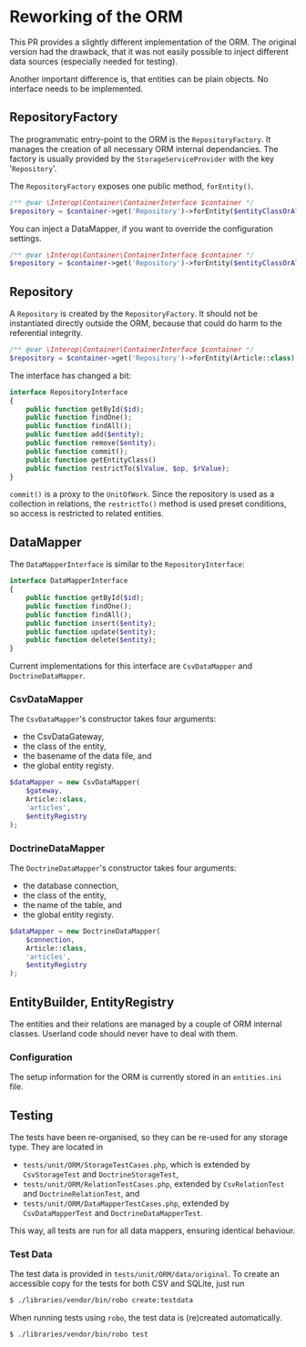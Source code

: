 # Reworking of the ORM

This PR provides a slightly different implementation of the ORM. The original version had the drawback, that it was not easily possible to inject different data sources (especially needed for testing).

Another important difference is, that entities can be plain objects. No interface needs to be implemented.

## RepositoryFactory

The programmatic entry-point to the ORM is the `RepositoryFactory`. It manages the creation of all necessary ORM internal dependancies. The factory is usually provided by the `StorageServiceProvider` with the key '`Repository`'.

The `RepositoryFactory` exposes one public method, `forEntity()`.

```php
/** @var \Interop\Container\ContainerInterface $container */
$repository = $container->get('Repository')->forEntity($entityClassOrAlias);
```

You can inject a DataMapper, if you want to override the configuration settings.

```php
/** @var \Interop\Container\ContainerInterface $container */
$repository = $container->get('Repository')->forEntity($entityClassOrAlias, $dataMapper);
```

## Repository

A `Repository` is created by the `RepositoryFactory`. It should not be instantiated directly outside the ORM, because that could do harm to the referential integrity.

```php
/** @var \Interop\Container\ContainerInterface $container */
$repository = $container->get('Repository')->forEntity(Article::class);
```

The interface has changed a bit:

```php
interface RepositoryInterface
{
	public function getById($id);
	public function findOne();
	public function findAll();
	public function add($entity);
	public function remove($entity);
	public function commit();
	public function getEntityClass()
	public function restrictTo($lValue, $op, $rValue);
}
```

`commit()` is a proxy to the `UnitOfWork`.
Since the repository is used as a collection in relations, the `restrictTo()` method is used preset conditions, so access is restricted to related entities.

## DataMapper

The `DataMapperInterface` is similar to the `RepositoryInterface`:

```php
interface DataMapperInterface
{
	public function getById($id);
	public function findOne();
	public function findAll();
	public function insert($entity);
	public function update($entity);
	public function delete($entity);
}
```

Current implementations for this interface are `CsvDataMapper` and `DoctrineDataMapper`.

### CsvDataMapper

The `CsvDataMapper`'s constructor takes four arguments:

  - the CsvDataGateway,
  - the class of the entity,
  - the basename of the data file, and
  - the global entity registy.

```php
$dataMapper = new CsvDataMapper(
    $gateway,
    Article::class,
    'articles',
    $entityRegistry
);
```

### DoctrineDataMapper

The `DoctrineDataMapper`'s constructor takes four arguments:

  - the database connection,
  - the class of the entity,
  - the name of the table, and
  - the global entity registy.

```php
$dataMapper = new DoctrineDataMapper(
    $connection,
    Article::class,
    'articles',
    $entityRegistry
);
```

## EntityBuilder, EntityRegistry

The entities and their relations are managed by a couple of ORM internal classes. Userland code should never have to deal with them. 

### Configuration

The setup information for the ORM is currently stored in an `entities.ini` file.

## Testing

The tests have been re-organised, so they can be re-used for any storage type.
They are located in

  - `tests/unit/ORM/StorageTestCases.php`,
    which is extended by `CsvStorageTest` and `DoctrineStorageTest`,
  - `tests/unit/ORM/RelationTestCases.php`,
    extended by `CsvRelationTest` and `DoctrineRelationTest`, and
  - `tests/unit/ORM/DataMapperTestCases.php`,
    extended by `CsvDataMapperTest` and `DoctrineDataMapperTest`.

This way, all tests are run for all data mappers, ensuring identical behaviour.

### Test Data

The test data is provided in `tests/unit/ORM/data/original`. To create an accessible copy for the tests for both CSV and SQLite, just run

```bash
$ ./libraries/vendor/bin/robo create:testdata
```

When running tests using `robo`, the test data is (re)created automatically.

```bash
$ ./libraries/vendor/bin/robo test
```
